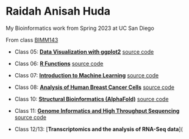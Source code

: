 # Raidah Anisah Huda
My Bioinformatics work from Spring 2023 at UC San Diego

From class [BIMM143](https://bioboot.github.io/bimm143_S23/)

- Class 05: [**Data Visualization with ggplot2**](https://github.com/Anisah26/bimm143/blob/main/class5%20copy/class05.pdf) [source code](https://github.com/Anisah26/bimm143/blob/main/class5%20copy/class05.qmd)

- Class 06: [**R Functions**](https://github.com/Anisah26/bimm143/blob/main/class%206/grades06.pdf) [source code](https://github.com/Anisah26/bimm143/blob/main/class%206/grades06.qmd) 

- Class 07: [**Introduction to Machine Learning**](https://github.com/Anisah26/bimm143/blob/main/class07/class7.pdf) [source code](https://github.com/Anisah26/bimm143/blob/main/class07/class7.qmd)

- Class 08: [**Analysis of Human Breast Cancer Cells**](https://github.com/Anisah26/bimm143/blob/main/class%208/class08.pdf) [source code](https://github.com/Anisah26/bimm143/blob/main/class%208/class08.qmd)

- Class 10: [**Structural Bioinformatics (AlphaFold)**](https://github.com/Anisah26/bimm143/blob/main/Class%2010/Class10.pdf) [source code](https://github.com/Anisah26/bimm143/blob/main/Class%2010/Class10.qmd)

- Class 11: [**Genome Informatics and High Throughput Sequencing**](https://github.com/Anisah26/bimm143/blob/main/class%2011/class11.pdf) [source code](https://github.com/Anisah26/bimm143/blob/main/class%2011/class11.qmd)

- Class 12/13: [**Transcriptomics and the analysis of RNA-Seq data**](



